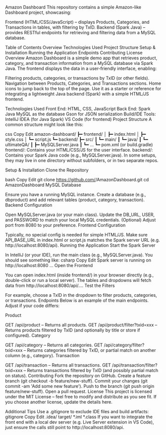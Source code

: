 Amazon Dashboard
This repository contains a simple Amazon-like Dashboard project, showcasing:

Frontend (HTML/CSS/JavaScript) – displays Products, Categories, and Transactions in tables, with filtering by TxID.
Backend (Spark Java) – provides RESTful endpoints for retrieving and filtering data from a MySQL database.

Table of Contents
Overview
Technologies Used
Project Structure
Setup & Installation
Running the Application
Endpoints
Contributing
License
Overview
Amazon Dashboard is a simple demo app that retrieves product, category, and transaction information from a MySQL database via Spark Java. The frontend displays the data in a user-friendly interface, enabling:

Filtering products, categories, or transactions by TxID (or other fields).
Navigation between Products, Categories, and Transactions sections.
Home icons to jump back to the top of the page.
Use it as a starter or reference for integrating a lightweight Java backend (Spark) with a simple HTML/JS frontend.

Technologies Used
Front End:
HTML, CSS, JavaScript
Back End:
Spark Java
MySQL as the database
Gson for JSON serialization
Build/IDE Tools:
IntelliJ IDEA (for Java Spark)
VS Code (for frontend)
Project Structure
A common structure might look like this:

css
Copy
Edit
amazon-dashboard/
  ┣━ frontend/
  │    ┣━ index.html
  │    ┣━ style.css
  │    ┗━ script.js
  ┗━ backend/
       ┣━ src/
       ┃    ┗━ main/
       ┃         ┗━ java/
       ┃              ┗━ ultimateQA/
       ┃                   ┣━ MySQLServer.java
       ┃                   ┗━ ...
       ┗━ pom.xml (or build.gradle)
frontend/: Contains your HTML/CSS/JS for the user interface.
backend/: Contains your Spark Java code (e.g., MySQLServer.java).
In some setups, they may live in one directory without subfolders, or in two separate repos.

Setup & Installation
Clone the Repository

bash
Copy
Edit
git clone https://github.com/<YourUsername>/AmazonDashboard.git
cd AmazonDashboard
MySQL Database

Ensure you have a running MySQL instance.
Create a database (e.g., dbproduct) and add relevant tables (product, category, transaction).
Backend Configuration

Open MySQLServer.java (or your main class).
Update the DB_URL, USER, and PASSWORD to match your local MySQL credentials.
(Optional) Adjust port from 8080 to your preference.
Frontend Configuration

Typically, no special config is needed for simple HTML/JS.
Make sure API_BASE_URL in index.html or script.js matches the Spark server URL (e.g. http://localhost:8080/api).
Running the Application
Start the Spark Server

In IntelliJ (or your IDE), run the main class (e.g., MySQLServer.java).
You should see something like:
csharp
Copy
Edit
Spark server is running on http://localhost:8080 ...
Open the Frontend

You can open index.html (inside frontend/) in your browser directly (e.g., double-click or run a local server).
The tables and dropdowns will fetch data from http://localhost:8080/api/....
Test the Filters

For example, choose a TxID in the dropdown to filter products, categories, or transactions.
Endpoints
Below is an example of the main endpoints. Adjust if your code differs:

Product

GET /api/product – Returns all products.
GET /api/product/filter?txid=xxx – Returns products filtered by TxID (and optionally by title or store if configured).
Category

GET /api/category – Returns all categories.
GET /api/category/filter?txid=xxx – Returns categories filtered by TxID, or partial match on another column (e.g., category).
Transaction

GET /api/transaction – Returns all transactions.
GET /api/transaction/filter?txid=xxx – Returns transactions filtered by TxID (and possibly partial match on status).
Contributing
Fork the repository on GitHub.
Create a feature branch (git checkout -b feature/new-stuff).
Commit your changes (git commit -am 'Add some new feature').
Push to the branch (git push origin feature/new-stuff).
Open a pull request.
License
This project is licensed under the MIT License – feel free to modify and distribute as you see fit. If you choose another license, update the details here.

Additional Tips
Use a .gitignore to exclude IDE files and build artifacts:
gitignore
Copy
Edit
.idea/
target/
*.iml
*.class
If you want to integrate the front end with a local dev server (e.g. Live Server extension in VS Code), just ensure the calls still point to http://localhost:8080/api.